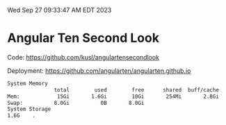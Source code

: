 Wed Sep 27 09:33:47 AM EDT 2023

# Angular Ten Second Look

Code: https://github.com/kusl/angulartensecondlook

Deployment: https://github.com/angularten/angularten.github.io

```bash
System Memory
               total        used        free      shared  buff/cache   available
Mem:            15Gi       1.6Gi        10Gi       254Mi       2.8Gi        13Gi
Swap:          8.0Gi          0B       8.0Gi
System Storage
1.6G	.
```
```bash

